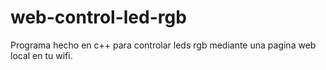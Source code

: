 # web-control-led-rgb
Programa hecho en c++ para controlar leds rgb mediante una pagina web local en tu wifi.
